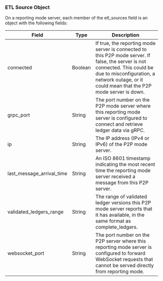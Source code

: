 ### ETL Source Object
<!-- This nested object definition is identical across server_state and server_info -->

On a reporting mode server, each member of the <span class="code-snippet">etl_sources</span> field is an object with the following fields:

| Field                       | Type    | Description |
|-----------------------------|---------|-------------|
| <span class="code-snippet">connected</span>                 | Boolean | If <span class="code-snippet">true</span>, the reporting mode server is connected to this P2P mode server. If <span class="code-snippet">false</span>, the server is not connected. This could be due to misconfiguration, a network outage, or it could mean that the P2P mode server is down. |
| <span class="code-snippet">grpc_port</span>                 | String  | The port number on the P2P mode server where this reporting mode server is configured to connect and retrieve ledger data via gRPC. |
| <span class="code-snippet">ip</span>                        | String  | The IP address (IPv4 or IPv6) of the P2P mode server. |
| <span class="code-snippet">last_message_arrival_time</span> | String  | An ISO 8601 timestamp indicating the most recent time the reporting mode server received a message from this P2P server. |
| <span class="code-snippet">validated_ledgers_range</span>   | String  | The range of validated ledger versions this P2P mode server reports that it has available, in the same format as <span class="code-snippet">complete_ledgers</span>. |
| <span class="code-snippet">websocket_port</span>            | String  | The port number on the P2P server where this reporting mode server is configured to forward WebSocket requests that cannot be served directly from reporting mode. |